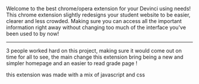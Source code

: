 Welcome to the best chrome/opera extension for your Devinci using needs! This chrome extension slightly redesigns your student website to be easier, clearer and less crowded. Making sure you can access all the important information right away without changing too much of the interface you've been used to by  now! 

---

3 people worked hard on this project, making sure it would come out on time for all to see, the main change this extension bring being a new and simpler homepage and an easier to read grade page !

this extension was made with a mix of javascript and css
